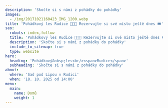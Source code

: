 ```yaml
---
description: 'Skočte si s námi z pohádky do pohádky'
images:
  - /img/20171021160423_IMG_1200.webp
title: 'Pohádkový les Rudice 🌲🍂👸 Rezervujte si své místo ještě dnes 🎟️'
seo:
  robots: index,follow
  title: 'Pohádkový les Rudice 🌲🍂👸 Rezervujte si své místo ještě dnes 🎟️'
  description: 'Skočte si s námi z pohádky do pohádky'
  include_to_sitemap: true
  type: website
hero:
  heading: 'Pohádkový&nbsp;les<br/><span>Rudice</span>'
  subheading: 'Skočte si s námi z pohádky do pohádky'
about:
  where: 'Sad pod Lipou v Rudici'
  when: '18. 10. 2025 od 14:00'
menu:
  main:
    name: Domů
    weight: 1
---
```

